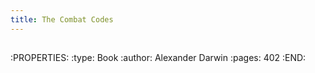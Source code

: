 ```yaml
---
title: The Combat Codes
---
```


##
:PROPERTIES:
:type: Book
:author: Alexander Darwin
:pages: 402
:END:
